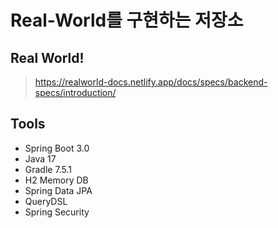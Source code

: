 # Real-World를 구현하는 저장소
## Real World!
> https://realworld-docs.netlify.app/docs/specs/backend-specs/introduction/

## Tools 
- Spring Boot 3.0
- Java 17
- Gradle 7.5.1
- H2 Memory DB
- Spring Data JPA
- QueryDSL
- Spring Security
